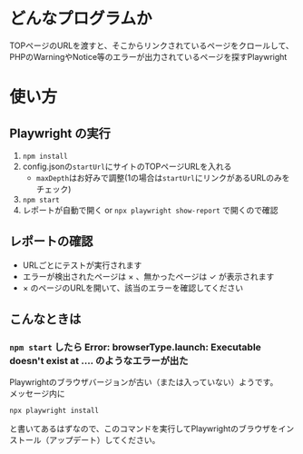 # どんなプログラムか
TOPページのURLを渡すと、そこからリンクされているページをクロールして、PHPのWarningやNotice等のエラーが出力されているページを探すPlaywright

# 使い方
## Playwright の実行
1. `npm install`
2. config.jsonの`startUrl`にサイトのTOPページURLを入れる
   - `maxDepth`はお好みで調整(1の場合は`startUrl`にリンクがあるURLのみをチェック)
3. `npm start`
4. レポートが自動で開く or `npx playwright show-report` で開くので確認

## レポートの確認
- URLごとにテストが実行されます
- エラーが検出されたページは × 、無かったページは ✓ が表示されます
- × のページのURLを開いて、該当のエラーを確認してください

## こんなときは
### `npm start` したら Error: browserType.launch: Executable doesn't exist at .... のようなエラーが出た
Playwrightのブラウザバージョンが古い（または入っていない）ようです。  
メッセージ内に

```
npx playwright install
```

と書いてあるはずなので、このコマンドを実行してPlaywrightのブラウザをインストール（アップデート）してください。


